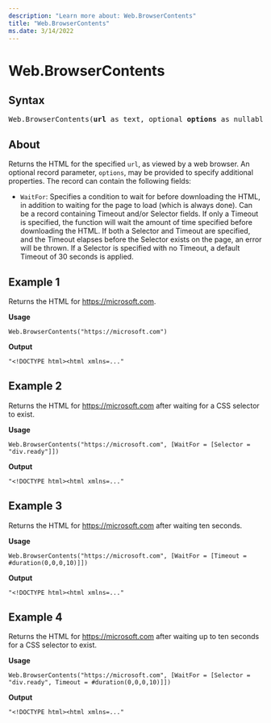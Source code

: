 ```yaml
---
description: "Learn more about: Web.BrowserContents"
title: "Web.BrowserContents"
ms.date: 3/14/2022
---
```

# Web.BrowserContents

## Syntax

<pre>
Web.BrowserContents(<b>url</b> as text, optional <b>options</b> as nullable record) as text
</pre>
  
## About  

Returns the HTML for the specified `url`, as viewed by a web browser. An optional record parameter, `options`, may be provided to specify additional properties. The record can contain the following fields:

* `WaitFor`: Specifies a condition to wait for before downloading the HTML, in addition to waiting for the page to load (which is always done). Can be a record containing Timeout and/or Selector fields. If only a Timeout is specified, the function will wait the amount of time specified before downloading the HTML. If both a Selector and Timeout are specified, and the Timeout elapses before the Selector exists on the page, an error will be thrown. If a Selector is specified with no Timeout, a default Timeout of 30 seconds is applied.

## Example 1

Returns the HTML for https://microsoft.com.

**Usage**

```powerquery-m
Web.BrowserContents("https://microsoft.com")
```

**Output**

`"<!DOCTYPE html><html xmlns=..."`

## Example 2

Returns the HTML for https://microsoft.com after waiting for a CSS selector to exist.

**Usage**

```powerquery-m
Web.BrowserContents("https://microsoft.com", [WaitFor = [Selector = "div.ready"]])
```

**Output**

`"<!DOCTYPE html><html xmlns=..."`

## Example 3

Returns the HTML for https://microsoft.com after waiting ten seconds.

**Usage**

```powerquery-m
Web.BrowserContents("https://microsoft.com", [WaitFor = [Timeout = #duration(0,0,0,10)]])
```

**Output**

`"<!DOCTYPE html><html xmlns=..."`

## Example 4

Returns the HTML for https://microsoft.com after waiting up to ten seconds for a CSS selector to exist.

**Usage**

```powerquery-m
Web.BrowserContents("https://microsoft.com", [WaitFor = [Selector = "div.ready", Timeout = #duration(0,0,0,10)]])
```

**Output**

`"<!DOCTYPE html><html xmlns=..."`
